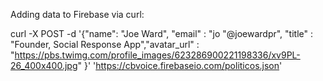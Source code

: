 Adding data to Firebase via curl:

curl -X POST -d '{"name": "Joe Ward", "email" : "jo "@joewardpr", "title" : "Founder, Social Response App","avatar_url" : "https://pbs.twimg.com/profile_images/623286900221198336/xv9PL-26_400x400.jpg" }' 'https://cbvoice.firebaseio.com/politicos.json'